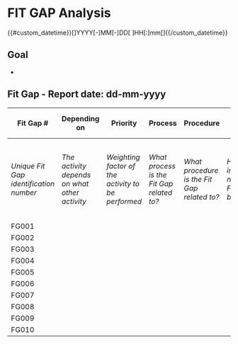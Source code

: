 # FIT GAP Analysis
{{#custom_datetime}}[]YYYY[-]MM[-]DD[ ]HH[:]mm[]{{/custom_datetime}}

## Goal
-

## Fit Gap - Report date: dd-mm-yyyy

| **Fit Gap #** | **Depending on** | **Priority** | **Process** | **Procedure** | **Current situation** | **Desired situation (Goal)** | **Gap** | **Action** | **Measure** | **Action holder** | **Date start** | **Scheduled date ready** | **Realized date ready** | **Status** | **Remarks** |
| --- | --- | --- | --- | --- | --- | --- | --- | --- | --- | --- | --- | --- | --- | --- | --- |
| *Unique Fit Gap identification number* | *The activity depends on what other activity* | *Weighting factor of the activity to be performed* | *What process is the Fit Gap related to?* | *What procedure is the Fit Gap related to?* | *How is it implemented now (IST)? Findings / bottlenecks.* | *What must be achieved (SOLL)?* | *What is the difference between IST and SOLL?* | *What activity / solution / control measure must be taken to achieve SOLL?* | *How do we know we have achieved the goal?* | *Who directs the action?* | *When will the activity start?* | *When should the action be completed?* | *When is the activity completed?* | *What is the status of the activity?* | *Additional information regarding date, status, reports, meetings, etc.* |
| FG001 |  |  |  |  |  |  |  |  |  |  |  |  |  |  |  |
| FG002 |  |  |  |  |  |  |  |  |  |  |  |  |  |  |  |
| FG003 |  |  |  |  |  |  |  |  |  |  |  |  |  |  |  |
| FG004 |  |  |  |  |  |  |  |  |  |  |  |  |  |  |  |
| FG005 |  |  |  |  |  |  |  |  |  |  |  |  |  |  |  |
| FG006 |  |  |  |  |  |  |  |  |  |  |  |  |  |  |  |
| FG007 |  |  |  |  |  |  |  |  |  |  |  |  |  |  |  |
| FG008 |  |  |  |  |  |  |  |  |  |  |  |  |  |  |  |
| FG009 |  |  |  |  |  |  |  |  |  |  |  |  |  |  |  |
| FG010 |  |  |  |  |  |  |  |  |  |  |  |  |  |  |  |
